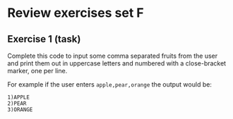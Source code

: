 # Review exercises set F
## Exercise 1 (task)

Complete this code to input some comma separated fruits from the user and print them out in uppercase letters and numbered with a close-bracket marker, one per line.

For example if the user enters `apple,pear,orange` the output would be: 

```
1)APPLE 
2)PEAR 
3)ORANGE
```
